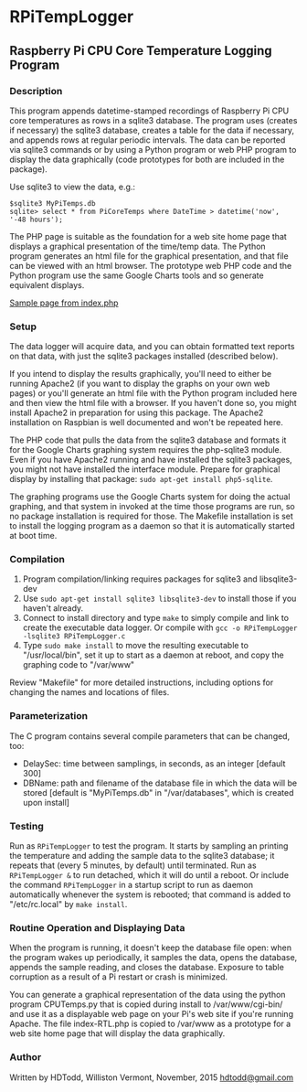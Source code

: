 # RPiTempLogger
## Raspberry Pi CPU Core Temperature Logging Program

### Description

This program appends datetime-stamped recordings of Raspberry Pi CPU core temperatures as rows 
in a sqlite3 database.  The program uses (creates if necessary) the sqlite3 database, creates
a table for the data if necessary, and appends rows at regular periodic intervals. The data
can be reported via sqlite3 commands or by using a Python program or web PHP program to display
the data graphically (code prototypes for both are included in the package).

Use sqlite3 to view the data, e.g.:

    $sqlite3 MyPiTemps.db
    sqlite> select * from PiCoreTemps where DateTime > datetime('now', '-48 hours');

The PHP page is suitable as the foundation for a web site home page that displays
a graphical presentation of the time/temp data.  The Python program
generates an html file for the graphical presentation, and that file can be viewed with an
html browser.  The prototype web PHP code and the Python program use the same Google Charts 
tools and so generate equivalent displays.

[Sample page from index.php](https://github.com/hdtodd/RPiTempLogger/blob/master/RPiTL.jpg)

### Setup

The data logger will acquire data, and you can obtain formatted text reports on that data, with just the sqlite3
packages installed (described below).

If you intend to display the results graphically, you'll need to either be running Apache2 (if you want to 
display the graphs on your own web pages) or you'll generate an html file with the Python program included here and
then view the html file with a browser.  If you haven't done so, you might install Apache2 in preparation for using
this package.  The Apache2 installation on Raspbian is well documented and won't be repeated here.

The PHP code that pulls the data from the sqlite3 database and formats it for the Google Charts graphing
system requires the php-sqlite3 module.  Even if you have Apache2 running and have installed the sqlite3
packages, you might not have installed the interface module.  Prepare for graphical display by installing that
package: `sudo apt-get install php5-sqlite`.

The graphing programs use the
Google Charts system for doing the actual graphing, and that system in invoked at the time
those programs are run, so no package installation is required for those.  The Makefile installation is set to
install the logging program as a daemon so that it is automatically started at boot time.

### Compilation 

  1. Program compilation/linking requires packages for sqlite3 and libsqlite3-dev
  2.  Use `sudo apt-get install sqlite3 libsqlite3-dev` to install those if you haven't already.
  3.  Connect to install directory and type `make` to simply compile and link to create the executable data logger. Or compile with `gcc -o RPiTempLogger -lsqlite3 RPiTempLogger.c`
  4.  Type `sudo make install` to move the resulting executable to "/usr/local/bin", set it up
    to start as a daemon at reboot, and copy the graphing code to "/var/www"

Review "Makefile" for more detailed instructions, including options for changing the names and locations of files.

### Parameterization

The C program contains several compile parameters that can be changed, too:
  * DelaySec:  time between samplings, in seconds, as an integer [default 300]
  * DBName:    path and filename of the database file in which the data will be stored [default is "MyPiTemps.db" in "/var/databases", which is created upon install]

### Testing

Run as `RPiTempLogger` to test the program.  It starts by sampling an printing the temperature and adding the sample data to the sqlite3 database; it repeats that (every 5 minutes, by default) until terminated.  Run as `RPiTempLogger &` to run detached, which it will do until a reboot.   Or include the command `RPiTempLogger` in a startup script to run as daemon automatically whenever the system is rebooted; that command is added to "/etc/rc.local" by `make install`.

### Routine Operation and Displaying Data

When the program is running, it doesn't keep the database file open: when the program wakes
up periodically, it samples the data, opens the database, appends the sample reading, and closes the 
database.  Exposure to table corruption as a result of a Pi restart or crash is minimized.

You can generate a graphical representation of the data using the python program CPUTemps.py
that is copied during install to /var/www/cgi-bin/ and use it as a displayable web page
on your Pi's web site if you're running Apache.  The file index-RTL.php is copied to /var/www
as a prototype for a web site home page that will display the data graphically.

### Author

Written by HDTodd, Williston Vermont, November, 2015
hdtodd@gmail.com

